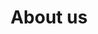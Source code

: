 ---
title: 'About us'
showInNav: true
sections:
    items:
        -
            template: fullHeightBanner
            backgroundImage: b66ba8f6703592bb5a2d2d01a3e18b0500db998b
            text: '# We''re a nonprofit, child friendly café'
            button:
                target: _self
        -
            template: richTextSection
            button:
                target: _self
            text: "## Who are we?\nLorem ipsum dolor sit amet, consectetur adipiscing elit. Curabitur tincidunt justo at nulla tempus, eget pretium velit lobortis. Vestibulum porttitor, eros pellentesque elementum aliquam, mauris ligula varius nisi, vitae sodales urna ex quis risus. Maecenas fermentum eget dui a convallis\n\n## Nonprofit\nLorem ipsum dolor sit amet, consectetur adipiscing elit. Curabitur tincidunt justo at nulla tempus, eget pretium velit lobortis. Vestibulum porttitor, eros pellentesque elementum aliquam, mauris ligula varius nisi, vitae sodales urna ex quis risus. Maecenas fermentum eget dui a convallis\n\n## What we believe in\nLorem ipsum dolor sit amet, consectetur adipiscing elit. Curabitur tincidunt justo at nulla tempus, eget pretium velit lobortis. Vestibulum porttitor, eros pellentesque elementum aliquam, mauris ligula varius nisi, vitae sodales urna ex quis risus. Maecenas fermentum eget dui a convallis"
        -
            heading: 'How can I help?'
            textBlocks:
                items:
                    -
                        text: "### Bar & kitchen\nLorem ipsum dolor sit amet, consectetur adipiscing elit. Curabitur tincidunt justo at nulla tempus, eget pretium velit lobortis. Vestibulum porttitor, eros pellentesque elementum aliquam, mauris ligula varius nisi, vitae sodales urna ex quis risus. Maecenas fermentum eget dui a convallis"
                        image: 2112a2ef8c726ecb25d2ff19d7eda67047559ae7
                    -
                        text: "### Music & event\nLorem ipsum dolor sit amet, consectetur adipiscing elit. Curabitur tincidunt justo at nulla tempus, eget pretium velit lobortis. Vestibulum porttitor, eros pellentesque elementum aliquam, mauris ligula varius nisi, vitae sodales urna ex quis risus. Maecenas fermentum eget dui a convalli"
                        image: 2112a2ef8c726ecb25d2ff19d7eda67047559ae7
                    -
                        text: "### Activity group\nLorem ipsum dolor sit amet, consectetur adipiscing elit. Curabitur tincidunt justo at nulla tempus, eget pretium velit lobortis. Vestibulum porttitor, eros pellentesque elementum aliquam, mauris ligula varius nisi, vitae sodales urna ex quis risus. Maecenas fermentum eget dui a convalli"
                        image: 2112a2ef8c726ecb25d2ff19d7eda67047559ae7
                schemaBindings:
                    - bb487498319208a9d37ff2b0df17ccf4a68e5f32
                    - bb487498319208a9d37ff2b0df17ccf4a68e5f32
                    - bb487498319208a9d37ff2b0df17ccf4a68e5f32
            template: textBlocks
        -
            template: volunteerSignup
            heading: 'Would you like to help us out?'
            subheading: 'Please fill out the form below'
            namePlaceholder: 'Your name'
            emailPlaceholder: 'Your email'
            descriptionPlaceholder: 'A little bit about yourself'
            submitButtonText: Volunteer
            groupOptions:
                items:
                    - 'Bar & kitchen'
                    - 'Music & events'
                    - 'Activity group'
                    - 'All of the above'
                schemaBindings:
                    - string
                    - string
                    - string
                    - string
            groupPlaceholder: 'Select your preferred group'
    schemaBindings:
        - f84c8965eebe4f899d6fe60a8c1d5f3622d4af7f
        - 62e866588024b3ad69712a5cbbb1642c1bfbdc9e
        - 085504b41ff3fda9b90eab221834f96cc5bb5cc5
        - 28c553996b4dde0f0d9dfb56aef184a258b5b966
meta:
    id: 75fb3bd6e8d858ca23300c720820d60467289a46
    parentId: ""
    language: en
permalink: /about-us/
layout: sectionPage
---